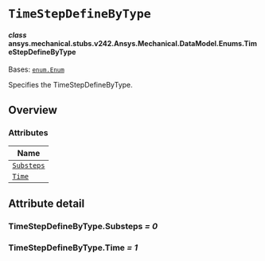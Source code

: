 # `TimeStepDefineByType`



#### *class* ansys.mechanical.stubs.v242.Ansys.Mechanical.DataModel.Enums.TimeStepDefineByType

Bases: [`enum.Enum`](https://docs.python.org/3/library/enum.html#enum.Enum)

Specifies the TimeStepDefineByType.

<!-- !! processed by numpydoc !! -->

<a id="overview"></a>

## Overview

### Attributes

| Name |
| ------------------------------------------------ |
| [`Substeps`](#TimeStepDefineByType.Substeps) |
| [`Time`](#TimeStepDefineByType.Time) |

<a id="attribute-detail"></a>

## Attribute detail

<a id="TimeStepDefineByType.Substeps"></a>

### TimeStepDefineByType.Substeps *= 0*

<a id="TimeStepDefineByType.Time"></a>

### TimeStepDefineByType.Time *= 1*


